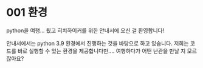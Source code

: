 # 001 환경

python을 여행... 됬고 히치하이커를 위한 안내서에 오신 걸 환영합니다!

안내서에서는 python 3.9 환경에서 진행하는 것을 바탕으로 하고 있습니다. 저희는 코드를 바로 실행할 수 있는 환경을 제공합니다만.... 여행하다가 어떤 난관을 만날 지 모르잖아요?
